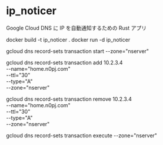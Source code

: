 # ip_noticer

Google Cloud DNS に IP を自動通知するための Rust アプリ

docker build -t ip_noticer .
docker run -d ip_noticer

gcloud dns record-sets transaction start --zone="nserver"

gcloud dns record-sets transaction add 10.2.3.4 \
 --name="home.n0pj.com" \
 --ttl="30" \
 --type="A" \
 --zone="nserver"

gcloud dns record-sets transaction remove 10.2.3.4 \
 --name="home.n0pj.com" \
 --ttl="30" \
 --type="A" \
 --zone="nserver"

gcloud dns record-sets transaction execute --zone="nserver"
